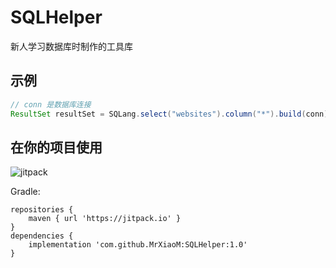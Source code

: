 # SQLHelper
新人学习数据库时制作的工具库

## 示例

```java
// conn 是数据库连接
ResultSet resultSet = SQLang.select("websites").column("*").build(conn).get().executeQuery();
```

## 在你的项目使用

![jitpack](https://jitpack.io/v/MrXiaoM/SQLHelper.svg)

Gradle:
```buildscript
repositories {
    maven { url 'https://jitpack.io' }
}
dependencies {
    implementation 'com.github.MrXiaoM:SQLHelper:1.0'
}
```
